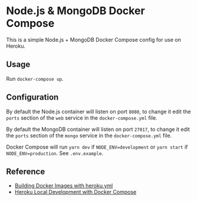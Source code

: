 # Node.js & MongoDB Docker Compose

This is a simple Node.js + MongoDB Docker Compose config for use on Heroku.

## Usage

Run `docker-compose up`.

## Configuration

By default the Node.js container will listen on port `8080`, to change it edit the `ports` section of the `web` service in the `docker-compose.yml` file.

By default the MongoDB container will listen on port `27017`, to change it edit the `ports` section of the `mongo` service in the `docker-compose.yml` file.

Docker Compose will run `yarn dev` if `NODE_ENV=development` or `yarn start` if `NODE_ENV=production`. See `.env.example`.

## Reference

- [Building Docker Images with heroku.yml](https://devcenter.heroku.com/articles/build-docker-images-heroku-yml)
- [Heroku Local Development with Docker Compose](https://devcenter.heroku.com/articles/local-development-with-docker-compose)
